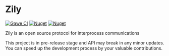 # Zily

[![Gawe CI](https://github.com/SAPTeamDEV/Zily/actions/workflows/main.yml/badge.svg?event=push)](https://github.com/SAPTeamDEV/Zily/actions/workflows/main.yml)
[![Nuget](https://img.shields.io/nuget/vpre/SAPTeam.Zily)](https://www.nuget.org/packages/SAPTeam.Zily)
[![Nuget](https://img.shields.io/nuget/dt/SAPTeam.Zily)](https://www.nuget.org/packages/SAPTeam.Zily)

Zily is an open source protocol for interprocess communications

This project is in pre-release stage and API may break in any minor updates.
You can speed up the development process by your valuable contributions.